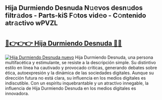 ## Hija Durmiendo Desnuda N𝚞𝚎vos desn𝚞dos filtr𝚊dos - Parts-kiS F𝚘tos vid𝚎o - C𝚘ntenido atr𝚊ctivo wPVZL

# <h2><a href="http://mbckny.tromn.icu/?c=Hija+Durmiendo+Desnuda">🔗👉👉👉 Hija Durmiendo Desnuda 🔗🔗</a></h2>

[![Hija Durmiendo Desnuda nuevo](https://i.imgur.com/pEAQMta.gif)](http://mbckny.tromn.icu/?c=Hija+Durmiendo+Desnuda)
Hija Durmiendo Desnuda, una persona multifacética y estimulante, se resiste a la descripción simple. Su distintivo estilo en línea ha cautivado y provocado críticas, generando debates sobre ética, autoexpresión y la dinámica de las sociedades digitales. Aunque su dirección futura no está clara, su influencia en los medios digitales es indiscutible. Con un espíritu inquebrantable y un atractivo innegable, la influencia de Hija Durmiendo Desnuda en los medios digitales es innovadora.
